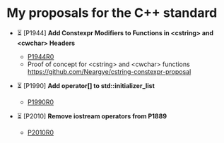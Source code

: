 # My proposals for the C++ standard

* ⏳ [P1944] **Add Constexpr Modifiers to Functions in \<cstring> and \<cwchar> Headers**
    - [P1944R0](P1944/P1944R0.pdf)
    - Proof of concept for \<cstring> and \<cwchar> functions <https://github.com/Neargye/cstring-constexpr-proposal>

* ⏳ [P1990] **Add operator[] to std::initializer_list**
    - [P1990R0](P1990/P1990R0.pdf)

* ⏳ [P2010] **Remove iostream operators from P1889**
    - [P2010R0](P2010/P2010R0.pdf)

